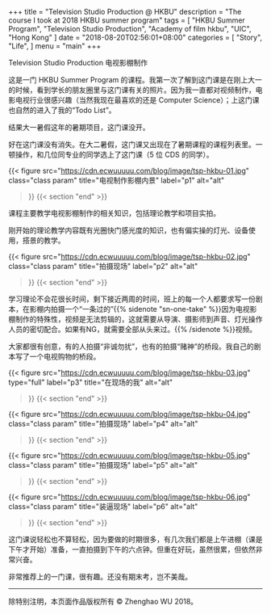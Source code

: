 +++
title = "Television Studio Production @ HKBU"
description = "The course I took at 2018 HKBU summer program"
tags = [
    "HKBU Summer Program",
    "Television Studio Production",
    "Academy of film hkbu",
    "UIC",
    "Hong Kong"
]
date = "2018-08-20T02:56:01+08:00"
categories = [
    "Story",
    "Life",
]
menu = "main"
+++

Television Studio Production 电视影棚制作

<!--more-->

这是一门 HKBU Summer Program 的课程。我第一次了解到这门课是在刚上大一的时候，看到学长的朋友圈里与这门课有关的照片。因为我一直都对视频制作，电影电视行业很感兴趣（当然我现在最喜欢的还是 Computer Science）；上这门课也自然的进入了我的“Todo List”。

结果大一暑假这年的暑期项目，这门课没开。

好在这门课没有消失。在大二暑假，这门课又出现在了暑期课程的课程列表里。一顿操作，和几位同专业的同学选上了这门课（5 位 CDS 的同学）。

{{< figure
  src="https://cdn.ecwuuuuu.com/blog/image/tsp-hkbu-01.jpg"
  class="class param"
  title="电视制作影棚内景"
  label="p1"
  alt="alt"
 >}}
{{< section "end" >}}

课程主要教学电视影棚制作的相关知识，包括理论教学和项目实拍。

刚开始的理论教学内容既有光圈快门感光度的知识，也有偏实操的灯光、设备使用，搭景的教学。

{{< figure
  src="https://cdn.ecwuuuuu.com/blog/image/tsp-hkbu-02.jpg"
  class="class param"
  title="拍摄现场"
  label="p2"
  alt="alt"
 >}}
{{< section "end" >}}

学习理论不会花很长时间，剩下接近两周的时间，班上的每一个人都要求写一份剧本，在影棚内拍摄一个“一条过的”{{% sidenote "sn-one-take" %}}因为电视影棚制作的特殊性，视频是无法剪辑的，这就需要从导演、摄影师到声音、灯光操作人员的密切配合。如果有NG，就需要全部从头来过。{{% /sidenote %}}视频。

大家都很有创意，有的人拍摄“非诚勿扰”，也有的拍摄“赌神”的桥段。我自己的剧本写了一个电视购物的桥段。

{{< figure
  src="https://cdn.ecwuuuuu.com/blog/image/tsp-hkbu-03.jpg"
  type="full"
  label="p3"
  title="在现场的我"
  alt="alt"
 >}}
{{< section "end" >}}

{{< figure
  src="https://cdn.ecwuuuuu.com/blog/image/tsp-hkbu-04.jpg"
  class="class param"
  title="拍摄现场"
  label="p4"
  alt="alt"
 >}}
{{< section "end" >}}

{{< figure
  src="https://cdn.ecwuuuuu.com/blog/image/tsp-hkbu-05.jpg"
  class="class param"
  title="拍摄现场"
  label="p5"
  alt="alt"
 >}}
{{< section "end" >}}

{{< figure
  src="https://cdn.ecwuuuuu.com/blog/image/tsp-hkbu-06.jpg"
  class="class param"
  title="装逼现场"
  label="p6"
  alt="alt"
 >}}
{{< section "end" >}}

这门课说轻松也不算轻松，因为要做的时期很多，有几次我们都是上午进棚（课是下午才开始）准备，一直拍摄到下午的六点钟。但重在好玩，虽然很累，但依然非常兴奋。

非常推荐上的一门课，很有趣。还没有期末考，岂不美哉。

----

除特别注明，本页面作品版权所有 © Zhenghao WU 2018。